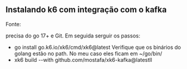 ## Instalando k6 com integração com o kafka

Fonte: 

precisa do go 17+ e Git. Em seguida serguir os passos:

* go install go.k6.io/xk6/cmd/xk6@latest
Verifique que os binários do golang estão no path. No meu caso eles ficam em ~/go/bin/
* xk6 build --with github.com/mostafa/xk6-kafka@latestll

